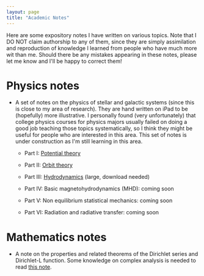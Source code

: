```yaml
---
layout: page
title: "Academic Notes"
---
```

Here are some expository notes I have written on various topics. Note that I DO NOT claim authorship to any of them, since they are simply assimilation and reproduction of knowledge I learned from people who have much more wit than me. Should there be any mistakes appearing in these notes, please let me know and I'll be happy to correct them!

# Physics notes
- A set of notes on the physics of stellar and galactic systems (since this is close to my area of research). They are hand written on iPad to be (hopefully) more illustrative. I personally found (very unfortunately) that college physics courses for physics majors usually failed on doing a good job teaching those topics systematically, so I think they might be useful for people who are interested in this area. This set of notes is under construction as I'm still learning in this area.

  - Part I: [Potential theory](https://drive.google.com/file/d/1ca4ACnVljFl_Rk8_rVmfp5GX7hpvB9od/view?usp=share_link)
  
  - Part II: [Orbit theory](https://drive.google.com/file/d/14iDPTE5H1O1Re7tufXQ3BOfhwGe36bmJ/view?usp=share_link)
 
  - Part III: [Hydrodynamics](https://drive.google.com/file/d/12331fBUfP-uCNwstLrrAgIz7Yq32sQ6O/view?usp=share_link) (large, download needed)
    
  - Part IV: Basic magnetohydrodynamics (MHD): coming soon
 
  - Part V: Non equilibrium statistical mechanics: coming soon

  - Part VI: Radiation and radiative transfer: coming soon
 

# Mathematics notes
- A note on the properties and related theorems of the Dirichlet series and Dirichlet-L function. Some knowledge on complex analysis is needed to read [this note](Dirichlet_Series-2.pdf).

